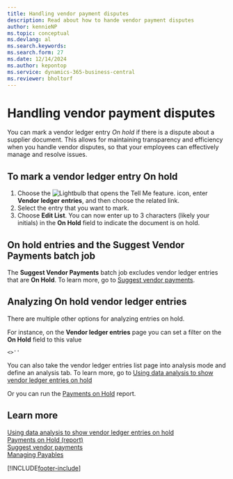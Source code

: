 ```yaml
---
title: Handling vendor payment disputes
description: Read about how to hande vendor payment disputes
author: kennieNP
ms.topic: conceptual
ms.devlang: al
ms.search.keywords:
ms.search.form: 27
ms.date: 12/14/2024
ms.author: kepontop
ms.service: dynamics-365-business-central
ms.reviewer: bholtorf
---
```


# Handling vendor payment disputes

You can mark a vendor ledger entry *On hold* if there is a dispute about a supplier document. This allows for maintaining transparency and efficiency when you handle vendor disputes, so that your employees can effectively manage and resolve issues.

## To mark a vendor ledger entry On hold

1. Choose the ![Lightbulb that opens the Tell Me feature.](media/ui-search/search_small.png "Tell me what you want to do") icon, enter **Vendor ledger entries**, and then choose the related link.
2. Select the entry that you want to mark.
3. Choose **Edit List**. You can now enter up to 3 characters (likely your initials) in the **On Hold** field to indicate the document is on hold. 

## On hold entries and the Suggest Vendor Payments batch job

The **Suggest Vendor Payments** batch job excludes vendor ledger entries that are **On Hold**. To learn more, go to [Suggest vendor payments](payables-how-suggest-vendor-payments.md).


## Analyzing On hold vendor ledger entries 

There are multiple other options for analyzing entries on hold. 

For instance, on the **Vendor ledger entries** page you can set a filter on the **On Hold** field to this value
``` Filter
<>''
```


You can also take the vendor ledger entries list page into analysis mode and define an analysis tab. To learn more, go to
[Using data analysis to show vendor ledger entries on hold](ad-hoc-analysis-purchasing.md#example-finance-accounts-payable---vendor-ledger-entries-on-hold)


Or you can run the [Payments on Hold](reports/report-319.md) report.


## Learn more

[Using data analysis to show vendor ledger entries on hold](ad-hoc-analysis-purchasing.md#example-finance-accounts-payable---vendor-ledger-entries-on-hold)  
[Payments on Hold (report)](reports/report-319.md)  
[Suggest vendor payments](payables-how-suggest-vendor-payments.md)  
[Managing Payables](payables-manage-payables.md)  


[!INCLUDE[footer-include](includes/footer-banner.md)]